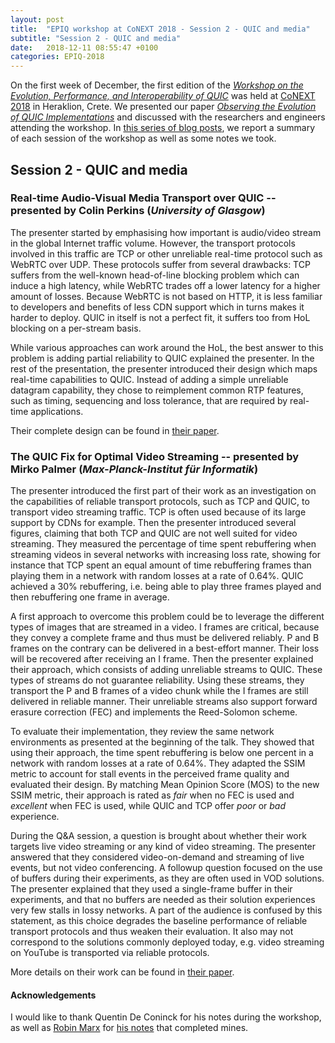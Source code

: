 ```yaml
---
layout: post
title:  "EPIQ workshop at CoNEXT 2018 - Session 2 - QUIC and media"
subtitle: "Session 2 - QUIC and media"
date:   2018-12-11 08:55:47 +0100
categories: EPIQ-2018 
---
```


On the first week of December, the first edition of the [*Workshop on the Evolution, Performance, and Interoperability of QUIC*][epiq] was held at [CoNEXT 2018][conext] in Heraklion, Crete.
We presented our paper [*Observing the Evolution of QUIC Implementations*][paper] and discussed with the researchers and engineers attending the workshop. 
In [this series of blog posts][posts], we report a summary of each session of the workshop as well as some notes we took.

[epiq]: https://conferences2.sigcomm.org/co-next/2018/#!/workshop-epiq
[conext]: https://conferences2.sigcomm.org/co-next/2018/
[paper]: https://dl.acm.org/citation.cfm?id=3284852
[posts]: {{site.baseurl}}/categories/#epiq2018

## Session 2 - QUIC and media
### Real-time Audio-Visual Media Transport over QUIC -- presented by Colin Perkins (*University of Glasgow*)

The presenter started by emphasising how important is audio/video stream in the global Internet traffic volume.
However, the transport protocols involved in this traffic are TCP or other unreliable real-time protocol such as WebRTC over UDP.
These protocols suffer from several drawbacks: TCP suffers from the well-known head-of-line blocking problem which can induce a high latency, while WebRTC trades off a lower latency for a higher amount of losses.
Because WebRTC is not based on HTTP, it is less familiar to developers and benefits of less CDN support which in turns makes it harder to deploy.
QUIC in itself is not a perfect fit, it suffers too from HoL blocking on a per-stream basis.

While various approaches can work around the HoL, the best answer to this problem is adding partial reliability to QUIC explained the presenter.
In the rest of the presentation, the presenter introduced their design which maps real-time capabilities to QUIC.
Instead of adding a simple unreliable datagram capability, they chose to reimplement common RTP features, such as timing, sequencing and loss tolerance, that are required by real-time applications.

Their complete design can be found in [their paper][perkins-ott].

[perkins-ott]: https://dl.acm.org/authorize?N664180

### The QUIC Fix for Optimal Video Streaming -- presented by Mirko Palmer (*Max-Planck-Institut für Informatik*)

The presenter introduced the first part of their work as an investigation on the capabilities of reliable transport protocols, such as TCP and QUIC, to transport video streaming traffic.
TCP is often used because of its large support by CDNs for example.
Then the presenter introduced several figures, claiming that both TCP and QUIC are not well suited for video streaming. 
They measured the percentage of time spent rebuffering when streaming videos in several networks with increasing loss rate, showing for instance that TCP spent an equal amount of time rebuffering frames than playing them in a network with random losses at a rate of 0.64%.
QUIC achieved a 30% rebuffering, i.e. being able to play three frames played and then rebuffering one frame in average.

A first approach to overcome this problem could be to leverage the different types of images that are streamed in a video. I frames are critical, because they convey a complete frame and thus must be delivered reliably.
P and B frames on the contrary can be delivered in a best-effort manner. Their loss will be recovered after receiving an I frame. Then the presenter explained their approach, which consists of adding unreliable streams to QUIC.
These types of streams do not guarantee reliability. Using these streams, they transport the P and B frames of a video chunk while the I frames are still delivered in reliable manner.
Their unreliable streams also support forward erasure correction (FEC) and implements the Reed-Solomon scheme.

To evaluate their implementation, they review the same network environments as presented at the beginning of the talk. 
They showed that using their approach, the time spent rebuffering is below one percent in a network with random losses at a rate of 0.64%. 
They adapted the SSIM metric to account for stall events in the perceived frame quality and evaluated their design. 
By matching Mean Opinion Score (MOS) to the new SSIM metric, their approach is rated as *fair* when no FEC is used and *excellent* when FEC is used, while QUIC and TCP offer *poor* or *bad* experience.

During the Q&A session, a question is brought about whether their work targets live video streaming or any kind of video streaming.
The presenter answered that they considered video-on-demand and streaming of live events, but not video conferencing.
A followup question focused on the use of buffers during their experiments, as they are often used in VOD solutions.
The presenter explained that they used a single-frame buffer in their experiments, and that no buffers are needed as their solution experiences very few stalls in lossy networks.
A part of the audience is confused by this statement, as this choice degrades the baseline performance of reliable transport protocols and thus weaken their evaluation.
It also may not correspond to the solutions commonly deployed today, e.g. video streaming on YouTube is transported via reliable protocols.

More details on their work can be found in [their paper][quic-fix].

[quic-fix]: https://dl.acm.org/citation.cfm?id=3284857

#### Acknowledgements

I would like to thank Quentin De Coninck for his notes during the workshop, as well as [Robin Marx][rmarx] for [his notes][rmarx-notes] that completed mines.

[rmarx-notes]: https://docs.google.com/document/d/16SZDhfR2IspQLQ8s_-FiKBZRgp2WJ02gtDZsWYsNVJ8/edit
[rmarx]: https://twitter.com/programmingart


